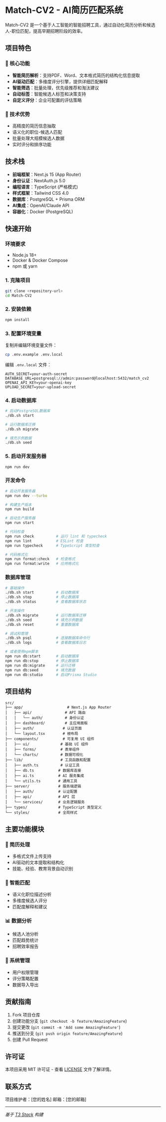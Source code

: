 # Match-CV2 - AI简历匹配系统

Match-CV2 是一个基于人工智能的智能招聘工具，通过自动化简历分析和候选人-职位匹配，提高早期招聘阶段的效率。

## 项目特色

### 🎯 核心功能
- **智能简历解析**：支持PDF、Word、文本格式简历的结构化信息提取
- **AI驱动匹配**：多维度评分引擎，提供详细匹配解释
- **智能筛选**：批量处理，优先级推荐和淘汰建议
- **自动标签**：智能候选人标签和决策支持
- **自定义评分**：企业可配置的评估策略

### 🚀 技术优势
- 高精度的简历信息抽取
- 语义化的职位-候选人匹配
- 批量处理大规模候选人数据
- 实时评分和排序功能

## 技术栈

- **前端框架**：Next.js 15 (App Router)
- **身份认证**：NextAuth.js 5.0
- **编程语言**：TypeScript (严格模式)
- **样式框架**：Tailwind CSS 4.0
- **数据库**：PostgreSQL + Prisma ORM
- **AI集成**：OpenAI/Claude API
- **容器化**：Docker (PostgreSQL)

## 快速开始

### 环境要求
- Node.js 18+
- Docker & Docker Compose
- npm 或 yarn

### 1. 克隆项目
```bash
git clone <repository-url>
cd Match-CV2
```

### 2. 安装依赖
```bash
npm install
```

### 3. 配置环境变量
复制并编辑环境变量文件：
```bash
cp .env.example .env.local
```

编辑 `.env.local` 文件：
```env
AUTH_SECRET=your-auth-secret
DATABASE_URL=postgresql://admin:password@localhost:5432/match_cv2
OPENAI_API_KEY=your-openai-key
UPLOAD_SECRET=your-upload-secret
```

### 4. 启动数据库
```bash
# 启动PostgreSQL数据库
./db.sh start

# 运行数据库迁移
./db.sh migrate

# 填充示例数据
./db.sh seed
```

### 5. 启动开发服务器
```bash
npm run dev
```

### 开发命令
```bash
# 启动开发服务器
npm run dev --turbo

# 构建生产版本
npm run build

# 启动生产服务器
npm run start

# 代码检查
npm run check          # 运行 lint 和 typecheck
npm run lint           # ESLint 检查
npm run typecheck      # TypeScript 类型检查

# 代码格式化
npm run format:check   # 检查格式
npm run format:write   # 应用格式化
```

### 数据库管理
```bash
# 基础操作
./db.sh start          # 启动数据库
./db.sh stop           # 停止数据库
./db.sh status         # 查看数据库状态

# 开发操作
./db.sh migrate        # 运行数据库迁移
./db.sh seed           # 填充示例数据
./db.sh reset          # 重置数据库

# 调试和管理
./db.sh psql           # 连接数据库命令行
./db.sh logs           # 查看数据库日志

# 或者使用npm脚本
npm run db:start       # 启动数据库
npm run db:stop        # 停止数据库
npm run db:migrate     # 运行迁移
npm run db:seed        # 填充数据
npm run db:studio      # 启动Prisma Studio
```

## 项目结构

```
src/
├── app/                    # Next.js App Router
│   ├── api/               # API 路由
│   │   └── auth/          # 身份认证
│   ├── dashboard/         # 主应用面板
│   ├── auth/             # 认证页面
│   └── layout.tsx        # 根布局
├── components/           # 可复用 UI 组件
│   ├── ui/              # 基础 UI 组件
│   ├── forms/           # 表单组件
│   └── charts/          # 数据可视化
├── lib/                 # 工具函数和配置
│   ├── auth.ts          # 认证工具
│   ├── db.ts           # 数据库连接
│   ├── ai.ts           # AI 服务集成
│   └── utils.ts        # 通用工具
├── server/             # 服务端逻辑
│   ├── auth/           # 认证配置
│   ├── api/            # API 层
│   └── services/       # 业务逻辑服务
├── types/              # TypeScript 类型定义
└── styles/             # 全局样式
```

## 主要功能模块

### 📄 简历处理
- 多格式文件上传支持
- AI驱动的文本提取和结构化
- 技能、经验、教育背景自动识别

### 🎯 智能匹配
- 语义化职位描述分析
- 多维度候选人评分
- 匹配度解释和建议

### 📊 数据分析
- 候选人池分析
- 匹配趋势统计
- 招聘效率报告

### 🔧 系统管理
- 用户权限管理
- 评分策略配置
- 数据导入导出

## 贡献指南

1. Fork 项目仓库
2. 创建功能分支 (`git checkout -b feature/AmazingFeature`)
3. 提交更改 (`git commit -m 'Add some AmazingFeature'`)
4. 推送到分支 (`git push origin feature/AmazingFeature`)
5. 创建 Pull Request

## 许可证

本项目采用 MIT 许可证 - 查看 [LICENSE](LICENSE) 文件了解详情。

## 联系方式

项目维护者：[您的姓名]
邮箱：[您的邮箱]

---

*基于 [T3 Stack](https://create.t3.gg/) 构建*
